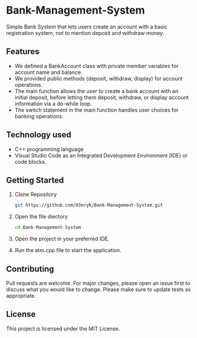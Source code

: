 # Bank-Management-System

Simple Bank System that lets users create an account with a basic registration system, not to mention deposit and withdraw money.

## Features

- We defined a BankAccount class with private member variables for account name and balance.
- We provided public methods (deposit, withdraw, display) for account operations.
- The main function allows the user to create a bank account with an initial deposit, before letting them deposit, withdraw, or display account information via a do-while loop.
- The switch statement in the main function handles user choices for banking operations.

## Technology used

- C++ programming language
- Visual Studio Code as an Integrated Development Environment (IDE) or code blocks.

## Getting Started

1. Clone Repository

   ```bash
   git https://github.com/H3nryK/Bank-Management-System.git
2. Open the file diectory

    ```bash
    cd Bank-Management-System
3. Open the project in your preferred IDE.
4. Run the atm.cpp file to start the application.

## Contributing
Pull requests are welcome. For major changes, please open an issue first to discuss what you would like to change. Please make sure to update tests as appropriate. 

## License
This project is licensed under the MIT License.